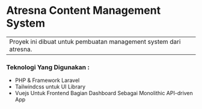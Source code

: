 # Atresna Content Management System

<table>
<tr>
<td>
  Proyek ini dibuat untuk pembuatan management system dari atresna.
</td>
</tr>
</table>

### Teknologi Yang Digunakan :

-   PHP & Framework Laravel
-   Tailwindcss untuk UI Library
-   Vuejs Untuk Frontend Bagian Dashboard Sebagai Monolithic API-driven App
